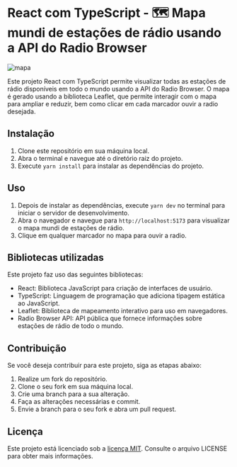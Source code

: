 <h1> React com TypeScript - 🗺️ Mapa mundi de estações de rádio usando a API do Radio Browser</h1>

![mapa](https://user-images.githubusercontent.com/98111351/227803992-09fc26e2-d943-415b-9a90-b46731ed5bb1.png)

<p>Este projeto React com TypeScript permite visualizar todas as estações de rádio disponíveis em todo o mundo usando a API do Radio Browser. O mapa é gerado usando a biblioteca Leaflet, que permite interagir com o mapa para ampliar e reduzir, bem como clicar em cada marcador ouvir a radio desejada.</p>

<h2>Instalação</h2>

<ol>
  <li>Clone este repositório em sua máquina local.</li>
  <li>Abra o terminal e navegue até o diretório raiz do projeto.</li>
  <li>Execute <code>yarn install</code> para instalar as dependências do projeto.</li>
</ol>

<h2>Uso</h2>

<ol>
  <li>Depois de instalar as dependências, execute <code>yarn dev</code> no terminal para iniciar o servidor de desenvolvimento.</li>
  <li>Abra o navegador e navegue para <code>http://localhost:5173</code> para visualizar o mapa mundi de estações de rádio.</li>
  <li>Clique em qualquer marcador no mapa para ouvir a radio.</li>
</ol>

<h2>Bibliotecas utilizadas</h2>

<p>Este projeto faz uso das seguintes bibliotecas:</p>

<ul>
  <li>React: Biblioteca JavaScript para criação de interfaces de usuário.</li>
  <li>TypeScript: Linguagem de programação que adiciona tipagem estática ao JavaScript.</li>
  <li>Leaflet: Biblioteca de mapeamento interativo para uso em navegadores.</li>
  <li>Radio Browser API: API pública que fornece informações sobre estações de rádio de todo o mundo.</li>
</ul>

<h2>Contribuição</h2>

<p>Se você deseja contribuir para este projeto, siga as etapas abaixo:</p>

<ol>
  <li>Realize um fork do repositório.</li>
  <li>Clone o seu fork em sua máquina local.</li>
  <li>Crie uma branch para a sua alteração.</li>
  <li>Faça as alterações necessárias e commit.</li>
  <li>Envie a branch para o seu fork e abra um pull request.</li>
</ol>

<h2>Licença</h2>

<p>Este projeto está licenciado sob a <a href="https://opensource.org/licenses/MIT">licença MIT</a>. Consulte o arquivo LICENSE para obter mais informações.</p>
